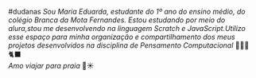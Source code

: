 #dudanas
_Sou Maria Eduarda, estudante do 1º ano do ensino médio, do colégio Branca da Mota Fernandes. Estou estudando por meio do alura,stou me desenvolvendo na linguagem Scratch e JavaScript.Utilizo esse espaço para minha organização e compartilhamento dos meus projetos desenvolvidos na disciplina de Pensamento Computacional_ 💐💗💋🐈‍⬛  
_Amo viajar para praia_ 🌊☀
